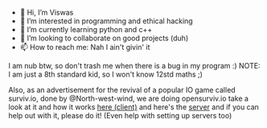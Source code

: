 - 👋 Hi, I’m Viswas
- 👀 I’m interested in programming and ethical hacking
- 🌱 I’m currently learning python and c++
- 💞️ I’m looking to collaborate on good projects (duh)
- 📫 How to reach me: Nah I ain't givin' it

I am nub btw, so don't trash me when there is a bug in my program :)
NOTE: I am just a 8th standard kid, so I won't know 12std maths ;)

Also, as an advertisement for the revival of a popular IO game called surviv.io, done by @North-west-wind, we are doing opensurviv.io
take a look at it and how it works [here (client)](https://github.com/North-West-Wind/opensurviv-client ) and here's the [server](https://github.com/North-West-Wind/opensurviv-server)
and if you can help out with it, please do it! (Even help with setting up servers too)
<!---
Viswas-Programs/Viswas-Programs is a ✨ special ✨ repository because its `README.md` (this file) appears on your GitHub profile.
You can click the Preview link to take a look at your changes.
--->
